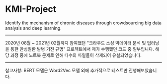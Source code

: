 # KMI-Project
Identify the mechanism of chronic diseases through crowdsourcing big data analysis and deep learning.

---
2020년 08월 ~ 2021년 02월까지 참여했던 "크라우드 소싱 빅데이터 분석 및 딥러닝을 통한 만성질환 발병 기전 규명" 프로젝트에서 제가 수행했던 코드 중 일부입니다. 해당 과정 중에 노트북 문제로 인해 다수의 파일들이 삭제되어 유실되었습니다.

---
참고사항: BERT 모델은 Word2Vec 모델 외에 추가적으로 테스트만 진행해보았습니다.
